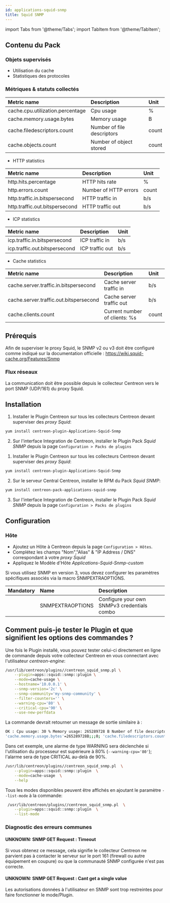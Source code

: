 ```yaml
---
id: applications-squid-snmp
title: Squid SNMP
---
```

import Tabs from '@theme/Tabs';
import TabItem from '@theme/TabItem';


## Contenu du Pack

### Objets supervisés

* Utilisation du cache
* Statistiques des protocoles

### Métriques & statuts collectés

<Tabs groupId="sync">
<TabItem value="Caches-Usage" label="Caches-Usage">

| Metric name                      | Description                | Unit  |
|:---------------------------------|:---------------------------|:------|
| cache.cpu.utilization.percentage | Cpu usage                  | %     |
| cache.memory.usage.bytes         | Memory usage               | B     |
| cache.filedescriptors.count      | Number of file descriptors | count |
| cache.objects.count              | Number of object stored    | count |

</TabItem>
<TabItem value="Protocol-Stats" label="Protocol-Stats">

* HTTP statistics

| Metric name                    | Description           | Unit  |
|:-------------------------------|:----------------------|:------|
| http.hits.percentage           | HTTP hits rate        | %     |
| http.errors.count              | Number of HTTP errors | count |
| http.traffic.in.bitspersecond  | HTTP traffic in       | b/s   |
| http.traffic.out.bitspersecond | HTTP traffic out      | b/s   |

* ICP statistics

| Metric name                   | Description     | Unit |
|:------------------------------|:----------------|:-----|
| icp.traffic.in.bitspersecond  | ICP traffic in  | b/s  |
| icp.traffic.out.bitspersecond | ICP traffic out | b/s  |

* Cache statistics

| Metric name                            | Description                   | Unit  |
|:---------------------------------------|:------------------------------|:------|
| cache.server.traffic.in.bitspersecond  | Cache server traffic in       | b/s   |
| cache.server.traffic.out.bitspersecond | Cache server traffic out      | b/s   |
| cache.clients.count                    | Current number of clients: %s | count |

</TabItem>
</Tabs>

## Prérequis

Afin de superviser le proxy Squid, le SNMP v2 ou v3 doit être configuré comme 
indiqué sur la documentation officielle :
https://wiki.squid-cache.org/Features/Snmp

### Flux réseaux

La communication doit être possible depuis le collecteur Centreon vers le port
SNMP (UDP/161) du proxy Squid.

## Installation

<Tabs groupId="sync">
<TabItem value="Online IMP Licence & IT-100 Editions" label="Online IMP Licence & IT-100 Editions">

1. Installer le Plugin Centreon sur tous les collecteurs Centreon devant superviser des *proxy Squid*:

```bash
yum install centreon-plugin-Applications-Squid-Snmp
```

2. Sur l'interface Integration de Centreon, installer le Plugin Pack *Squid SNMP* depuis la page `Configuration > Packs de plugins`

</TabItem>
<TabItem value="Offline IMP License" label="Offline IMP License">

1. Installer le Plugin Centreon sur tous les collecteurs Centreon devant superviser des *proxy Squid*:

```bash
yum install centreon-plugin-Applications-Squid-Snmp
```

2. Sur le serveur Central Centreon, installer le RPM du Pack *Squid SNMP*:

```bash
yum install centreon-pack-applications-squid-snmp
```

3. Sur l'interface Integration de Centreon, installer le Plugin Pack *Squid SNMP* depuis la page `Configuration > Packs de plugins`

</TabItem>
</Tabs>

## Configuration

### Hôte

* Ajoutez un Hôte à Centreon depuis la page `Configuration > Hôtes`.
* Complétez les champs "Nom","Alias" & "IP Address / DNS" correspondant à votre *proxy Squid*
* Appliquez le Modèle d'Hôte *Applications-Squid-Snmp-custom*

Si vous utilisez SNMP en version 3, vous devez configurer les paramètres
spécifiques associés via la macro SNMPEXTRAOPTIONS.

| Mandatory | Name             | Description                                 |
|:----------|:-----------------|:--------------------------------------------|
|           | SNMPEXTRAOPTIONS | Configure your own SNMPv3 credentials combo |

## Comment puis-je tester le Plugin et que signifient les options des commandes ? 

Une fois le Plugin installé, vous pouvez tester celui-ci directement en ligne 
de commande depuis votre collecteur Centreon en vous connectant avec 
l'utilisateur *centreon-engine*:

```bash
/usr/lib/centreon/plugins//centreon_squid_snmp.pl \
    --plugin=apps::squid::snmp::plugin \
    --mode=cache-usage \
    --hostname='10.0.0.1' \
    --snmp-version='2c' \
    --snmp-community='my-snmp-community' \
    --filter-counters='' \
    --warning-cpu='80' \
    --critical-cpu='90' \
    --use-new-perfdata
```

 La commande devrait retourner un message de sortie similaire à :

```bash
OK : Cpu usage: 30 % Memory usage: 265289728 B Number of file descriptors: 45 Number of object stored: 23 | 'cache.cpu.utilization.percentage'=30%;;;0;100 
'cache.memory.usage.bytes'=265289728B;;;0; 'cache.filedescriptors.count'=45;;;0; 'cache.objects.count'=23;;;0; 
```

Dans cet exemple, une alarme de type WARNING sera déclenchée si l'utilisation du
processeur est supérieure à 80% (`--warning-cpu='80'`); l'alarme sera de type 
CRITICAL au-delà de 90%.

```bash
/usr/lib/centreon/plugins//centreon_squid_snmp.pl  \
    --plugin=apps::squid::snmp::plugin  \
    --mode=cache-usage  \
    --help
```

Tous les modes disponibles peuvent être affichés en ajoutant le paramètre 
`--list-mode` à la commande:

```bash
 /usr/lib/centreon/plugins//centreon_squid_snmp.pl  \
    --plugin=apps::squid::snmp::plugin  \
    --list-mode
```

### Diagnostic des erreurs communes

#### UNKNOWN: SNMP GET Request : Timeout

Si vous obtenez ce message, cela signifie le collecteur Centreon ne parvient pas
à contacter le serveur sur le port 161 (firewall ou autre équipement en coupure)
ou que la communauté SNMP configurée n'est pas correcte.

#### UNKNOWN: SNMP GET Request : Cant get a single value

Les autorisations données à l'utilisateur en SNMP sont trop restreintes pour
faire fonctionner le mode/Plugin.
